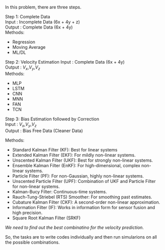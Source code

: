 In this problem, there are three steps. 

Step 1: Complete Data  
Input : Incomplete Data (6x + 4y + z)  
Output : Complete Data (6x + 4y)  
Methods:
- Regression  
- Moving Average  
- ML/DL

Step 2: Velocity Estimation
Input : Complete Data (6x + 4y)  
Output : $V_x$,$V_y$,$V_z$  
Methods:
- MLP  
- LSTM  
- CNN  
- MNN  
- FAN  
- TCN  

Step 3: Bias Estimation followed by Correction  
Input : $V_x$,$V_y$,$V_z$  
Output : Bias Free Data (Cleaner Data)  

Methods:  
- Standard Kalman Filter (KF): Best for linear systems  
- Extended Kalman Filter (EKF): For mildly non-linear systems.  
- Unscented Kalman Filter (UKF): Best for strongly non-linear systems.  
- Ensemble Kalman Filter (EnKF): For high-dimensional, complex non-linear systems.  
- Particle Filter (PF): For non-Gaussian, highly non-linear systems.  
- Unscented Particle Filter (UPF): Combination of UKF and Particle Filter for non-linear systems.  
- Kalman-Bucy Filter: Continuous-time systems.  
- Rauch-Tung-Striebel (RTS) Smoother: For smoothing past estimates.  
- Cubature Kalman Filter (CKF): A second-order non-linear approximation.  
- Information Filter (IF): Works in information form for sensor fusion and high precision.  
- Square Root Kalman Filter (SRKF)  

_We need to find out the best combinatino for the velocity prediction._

So, the tasks are to write codes individually and then run simularions on all the possible combinations. 